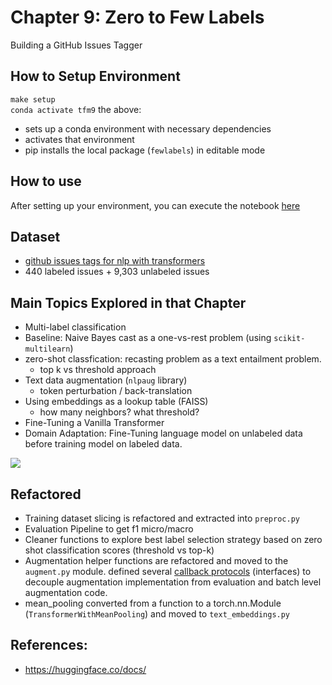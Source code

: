 # Chapter 9: Zero to Few Labels
Building a GitHub Issues Tagger

## How to Setup Environment
`make setup`  
`conda activate tfm9`
the above:  
* sets up a conda environment with necessary dependencies
* activates that environment
* pip installs the local package (`fewlabels`) in editable mode

## How to use
After setting up your environment, you can execute the notebook [here](notebooks/chp)

## Dataset
* [github issues tags for nlp with transformers]("https://git.io/nlp-with-transformers")
* 440 labeled issues + 9,303 unlabeled issues


## Main Topics Explored in that Chapter
* Multi-label classification
* Baseline: Naive Bayes cast as a one-vs-rest problem (using `scikit-multilearn`)
* zero-shot classfication: recasting problem as a text entailment problem. 
    * top k vs threshold approach
* Text data augmentation (`nlpaug` library) 
    * token perturbation / back-translation
* Using embeddings as a lookup table (FAISS)
    * how many neighbors? what threshold?
* Fine-Tuning a Vanilla Transformer
* Domain Adaptation: Fine-Tuning language model on unlabeled data before training model on labeled data.

![](images/)


## Refactored
* Training dataset slicing is refactored and extracted into `preproc.py`
* Evaluation Pipeline to get f1 micro/macro
* Cleaner functions to explore best label selection strategy based on zero shot classification scores (threshold vs top-k)
* Augmentation helper functions are refactored and moved to the `augment.py` module. defined several [callback protocols](https://mypy.readthedocs.io/en/stable/protocols.html) (interfaces) to decouple augmentation implementation from evaluation and batch level augmentation code.
* mean_pooling converted from a function to a torch.nn.Module (`TransformerWithMeanPooling`) and moved to `text_embeddings.py`

## References:
* https://huggingface.co/docs/
